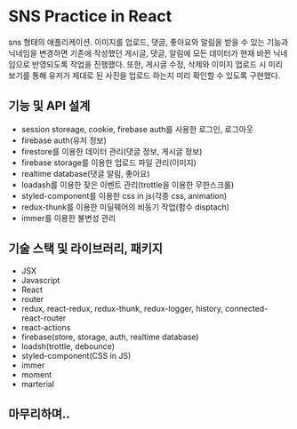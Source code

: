 # SNS Practice in React

sns 형태의 애플리케이션.
이미지를 업로드, 댓글, 좋아요와 알림을 받을 수 있는 기능과 닉네임을 변경하면 기존에 작성했던 게시글, 댓글, 알림에 모든 데이터가 현재 바뀐 닉네임으로 반영되도록 작업을 진행했다. 또한, 게시글 수정, 삭제와 이미지 업로드 시 미리보기를 통해 유저가 제대로 된 사진을 업로드 하는지 미리 확인할 수 있도록 구현했다.

## 기능 및 API 설계

- session storeage, cookie, firebase auth를 사용한 로그인, 로그아웃
- firebase auth(유저 정보)
- firestore를 이용한 데이터 관리(댓글 정보, 게시글 정보)
- firebase storage를 이용한 업로드 파일 관리(이미지)
- realtime database(댓글 알림, 좋아요)
- loadash를 이용한 잦은 이벤트 관리(trottle을 이용한 무한스크롤)
- styled-component를 이용한 css in js(각종 css, animation)
- redux-thunk를 이용한 미딜웨어의 비동기 작업(함수 disptach)
- immer를 이용한 불변성 관리

## 기술 스택 및 라이브러리, 패키지

- JSX
- Javascript
- React
- router
- redux, react-redux, redux-thunk, redux-logger, history, connected-react-router
- react-actions
- firebase(store, storage, auth, realtime database)
- loadsh(trottle, debounce)
- styled-component(CSS in JS)
- immer
- moment
- marterial

## 마무리하며..
